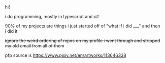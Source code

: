 hi!

i do programming, mostly in typescript and c#

90% of my projects are things i just started off of "what if i did ___" and then i did it

~~ignore the weird ordering of repos on my profile i went through and stripped my old email from all of them~~

pfp source is https://www.pixiv.net/en/artworks/113646338
